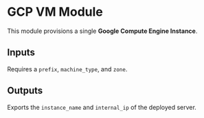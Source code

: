 # GCP VM Module

This module provisions a single **Google Compute Engine Instance**.

## Inputs

Requires a `prefix`, `machine_type`, and `zone`.

## Outputs

Exports the `instance_name` and `internal_ip` of the deployed server.